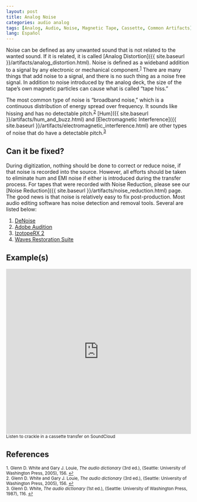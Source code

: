 ```yaml
---
layout: post
title: Analog Noise
categories: audio analog
tags: [Analog, Audio, Noise, Magnetic Tape, Cassette, Common Artifacts]
lang: Español
---
```


Noise can be defined as any unwanted sound that is not related to the wanted sound. If it is related, it is called [Analog Distortion]({{ site.baseurl }}/artifacts/analog_distortion.html). Noise is defined as a wideband addition to a signal by any electronic or mechanical component.<sup><a href="#fn1" id="ref1">1</a></sup> There are many things that add noise to a signal, and there is no such thing as a noise free signal. In addition to noise introduced by the analog deck, the size of the tape’s own magnetic particles can cause what is called “tape hiss.”

The most common type of noise is “broadband noise,” which is a continuous distribution of energy spread over frequency. It sounds like hissing and has no detectable pitch.<sup><a href="#fn2" id="ref2">2</a></sup> [Hum]({{ site.baseurl }}/artifacts/hum_and_buzz.html) and [Electromagnetic Interference]({{ site.baseurl }}/artifacts/electromagnetic_interference.html) are other types of noise that do have a detectable pitch.<sup><a href="#fn3" id="ref3">3</a></sup>

## Can it be fixed?

During digitization, nothing should be done to correct or reduce noise, if that noise is recorded into the source. However, all efforts should be taken to eliminate hum and EMI noise if either is introduced during the transfer process. For tapes that were recorded with Noise Reduction, please see our [Noise Reduction]({{ site.baseurl }}/artifacts/noise_reduction.html) page. The good news is that noise is relatively easy to fix post-production. Most audio editing software has noise detection and removal tools. Several are listed below:

1. [DeNoise](http://www.clickrepair.net/software_info/denoise.html)
2. [Adobe Audition](https://www.youtube.com/watch?feature=player_embedded&v=gZjlS0tD-Wg)
3. [IzotopeRX 2](http://www.izotope.com/products/audio/rx/download.asp)
4. [Waves Restoration Suite](http://www.waves.com/Content.aspx?id=197)

## Example(s)

<iframe width="100%" height="450" scrolling="no" frameborder="no" src="https://w.soundcloud.com/player/?url=https%3A//api.soundcloud.com/tracks/98723503&amp;auto_play=false&amp;hide_related=false&amp;show_comments=true&amp;show_user=true&amp;show_reposts=false&amp;visual=true"></iframe><sub>Listen to crackle in a cassette transfer on SoundCloud</sub>

## References

<sup id="fn1">1. Glenn D. White and Gary J. Louie, _The audio dictionary_ (3rd ed.), (Seattle: University of Washington Press, 2005), 156. <a href="#ref1" title="Jump back to footnote 1 in the text.">↩</a></sup>  
<sup id="fn2">2. Glenn D. White and Gary J. Louie, _The audio dictionary_ (3rd ed.), (Seattle: University of Washington Press, 2005), 156. <a href="#ref2" title="Jump back to footnote 2 in the text.">↩</a></sup>  
<sup id="fn3">3. Glenn D. White, _The audio dictionary_ (1st ed.), (Seattle: University of Washington Press, 1987), 116. <a href="#ref3" title="Jump back to footnote 3 in the text.">↩</a></sup>
